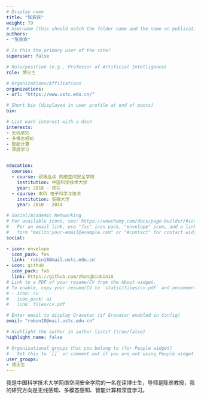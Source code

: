 ```yaml
---
# Display name
title: "张宾宾"
weight: 79
# Username (this should match the folder name and the name on publications)
authors:
- "张宾宾"

# Is this the primary user of the site?
superuser: false

# Role/position (e.g., Professor of Artificial Intelligence)
role: 博士生

# Organizations/Affiliations
organizations:
- url: "https://www.ustc.edu.cn/"

# Short bio (displayed in user profile at end of posts)
bio:

# List each interest with a dash
interests:
- 无线感知
- 多模态感知
- 智能计算
- 深度学习 


education:
  courses:
  - course: 硕博连读 网络空间安全学院
    institution: 中国科学技术大学
    year: 2018 - 现在
  - course: 本科 电子科学与技术
    institution: 安徽大学
    year: 2010 - 2014

# Social/Academic Networking
# For available icons, see: https://wowchemy.com/docs/page-builder/#icons
#   For an email link, use "fas" icon pack, "envelope" icon, and a link in the
#   form "mailto:your-email@example.com" or "#contact" for contact widget.
social:

- icon: envelope
  icon_pack: fas
  link: 'robin18@mail.ustc.edu.cn'
- icon: github
  icon_pack: fab
  link: https://github.com/zhangbinbin18
# Link to a PDF of your resume/CV from the About widget.
# To enable, copy your resume/CV to `static/files/cv.pdf` and uncomment the lines below.
# - icon: cv
#   icon_pack: ai
#   link: files/cv.pdf

# Enter email to display Gravatar (if Gravatar enabled in Config)
email: "robin18@mail.ustc.edu.cn"

# Highlight the author in author lists? (true/false)
highlight_name: false

# Organizational groups that you belong to (for People widget)
#   Set this to `[]` or comment out if you are not using People widget.
user_groups:
- 博士生
---
```


我是中国科学技术大学网络空间安全学院的一名在读博士生，导师是陈彦教授，我的研究方向是无线感知、多模态感知、智能计算和深度学习。
